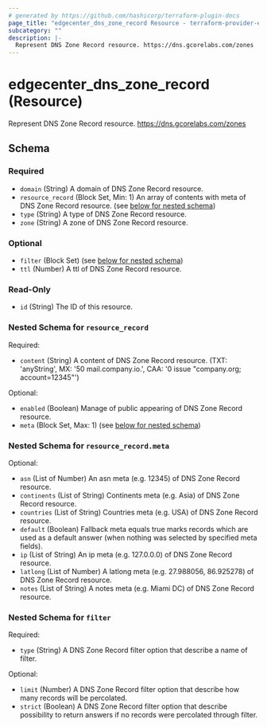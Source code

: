```yaml
---
# generated by https://github.com/hashicorp/terraform-plugin-docs
page_title: "edgecenter_dns_zone_record Resource - terraform-provider-edgecenter"
subcategory: ""
description: |-
  Represent DNS Zone Record resource. https://dns.gcorelabs.com/zones
---
```


# edgecenter_dns_zone_record (Resource)

Represent DNS Zone Record resource. https://dns.gcorelabs.com/zones



<!-- schema generated by tfplugindocs -->
## Schema

### Required

- `domain` (String) A domain of DNS Zone Record resource.
- `resource_record` (Block Set, Min: 1) An array of contents with meta of DNS Zone Record resource. (see [below for nested schema](#nestedblock--resource_record))
- `type` (String) A type of DNS Zone Record resource.
- `zone` (String) A zone of DNS Zone Record resource.

### Optional

- `filter` (Block Set) (see [below for nested schema](#nestedblock--filter))
- `ttl` (Number) A ttl of DNS Zone Record resource.

### Read-Only

- `id` (String) The ID of this resource.

<a id="nestedblock--resource_record"></a>
### Nested Schema for `resource_record`

Required:

- `content` (String) A content of DNS Zone Record resource. (TXT: 'anyString', MX: '50 mail.company.io.', CAA: '0 issue "company.org; account=12345"')

Optional:

- `enabled` (Boolean) Manage of public appearing of DNS Zone Record resource.
- `meta` (Block Set, Max: 1) (see [below for nested schema](#nestedblock--resource_record--meta))

<a id="nestedblock--resource_record--meta"></a>
### Nested Schema for `resource_record.meta`

Optional:

- `asn` (List of Number) An asn meta (e.g. 12345) of DNS Zone Record resource.
- `continents` (List of String) Continents meta (e.g. Asia) of DNS Zone Record resource.
- `countries` (List of String) Countries meta (e.g. USA) of DNS Zone Record resource.
- `default` (Boolean) Fallback meta equals true marks records which are used as a default answer (when nothing was selected by specified meta fields).
- `ip` (List of String) An ip meta (e.g. 127.0.0.0) of DNS Zone Record resource.
- `latlong` (List of Number) A latlong meta (e.g. 27.988056, 86.925278) of DNS Zone Record resource.
- `notes` (List of String) A notes meta (e.g. Miami DC) of DNS Zone Record resource.



<a id="nestedblock--filter"></a>
### Nested Schema for `filter`

Required:

- `type` (String) A DNS Zone Record filter option that describe a name of filter.

Optional:

- `limit` (Number) A DNS Zone Record filter option that describe how many records will be percolated.
- `strict` (Boolean) A DNS Zone Record filter option that describe possibility to return answers if no records were percolated through filter.


